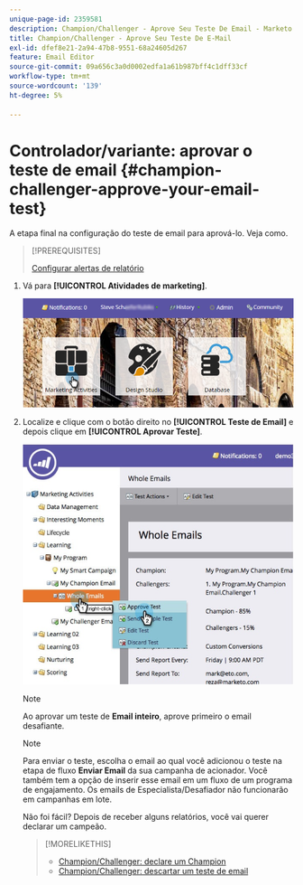 ```yaml
---
unique-page-id: 2359581
description: Champion/Challenger - Aprove Seu Teste De Email - Marketo Docs - Documentação Do Produto
title: Champion/Challenger - Aprove Seu Teste De E-Mail
exl-id: dfef8e21-2a94-47b8-9551-68a24605d267
feature: Email Editor
source-git-commit: 09a656c3a0d0002edfa1a61b987bff4c1dff33cf
workflow-type: tm+mt
source-wordcount: '139'
ht-degree: 5%

---
```


# Controlador/variante: aprovar o teste de email {#champion-challenger-approve-your-email-test}

A etapa final na configuração do teste de email para aprová-lo. Veja como.

>[!PREREQUISITES]
>
>[Configurar alertas de relatório](/help/marketo/product-docs/email-marketing/general/functions-in-the-editor/email-tests-champion-challenger/champion-challenger-analytics.md#configure-report-alerts)

1. Vá para **[!UICONTROL Atividades de marketing]**.

   ![](assets/login-marketing-activities-1.png)

1. Localize e clique com o botão direito no **[!UICONTROL Teste de Email]** e depois clique em **[!UICONTROL Aprovar Teste]**.

   ![](assets/champion3.jpg)

   >[!NOTE]
   >
   >Ao aprovar um teste de **Email inteiro**, aprove primeiro o email desafiante.

   >[!NOTE]
   >
   >Para enviar o teste, escolha o email ao qual você adicionou o teste na etapa de fluxo **Enviar Email** da sua campanha de acionador. Você também tem a opção de inserir esse email em um fluxo de um programa de engajamento. Os emails de Especialista/Desafiador não funcionarão em campanhas em lote.

   Não foi fácil? Depois de receber alguns relatórios, você vai querer declarar um campeão.

   >[!MORELIKETHIS]
   >
   >* [Champion/Challenger: declare um Champion](/help/marketo/product-docs/email-marketing/general/functions-in-the-editor/email-tests-champion-challenger/champion-challenger-declare-a-champion.md)
   >* [Champion/Challenger: descartar um teste de email](/help/marketo/product-docs/email-marketing/general/functions-in-the-editor/email-tests-champion-challenger/champion-challenger-discard-an-email-test.md)
